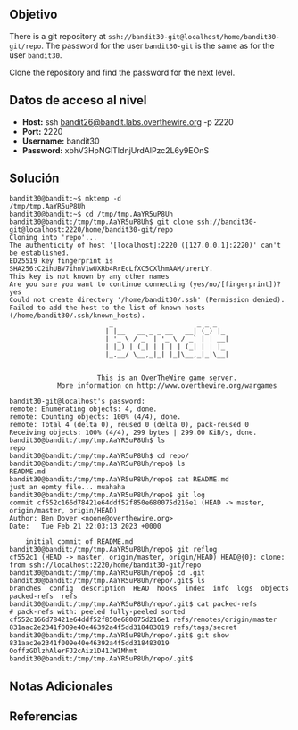 ## Objetivo
There is a git repository at `ssh://bandit30-git@localhost/home/bandit30-git/repo`. The password for the user `bandit30-git` is the same as for the user `bandit30`.

Clone the repository and find the password for the next level.
## Datos de acceso al nivel
- **Host:** ssh bandit26@bandit.labs.overthewire.org -p 2220
- **Port:** 2220 
- **Username:** bandit30
- **Password:** xbhV3HpNGlTIdnjUrdAlPzc2L6y9EOnS
## Solución
```shell
bandit30@bandit:~$ mktemp -d
/tmp/tmp.AaYR5uP8Uh
bandit30@bandit:~$ cd /tmp/tmp.AaYR5uP8Uh
bandit30@bandit:/tmp/tmp.AaYR5uP8Uh$ git clone ssh://bandit30-git@localhost:2220/home/bandit30-git/repo
Cloning into 'repo'...
The authenticity of host '[localhost]:2220 ([127.0.0.1]:2220)' can't be established.
ED25519 key fingerprint is SHA256:C2ihUBV7ihnV1wUXRb4RrEcLfXC5CXlhmAAM/urerLY.
This key is not known by any other names
Are you sure you want to continue connecting (yes/no/[fingerprint])? yes
Could not create directory '/home/bandit30/.ssh' (Permission denied).
Failed to add the host to the list of known hosts (/home/bandit30/.ssh/known_hosts).
                         _                     _ _ _
                        | |__   __ _ _ __   __| (_) |_
                        | '_ \ / _` | '_ \ / _` | | __|
                        | |_) | (_| | | | | (_| | | |_
                        |_.__/ \__,_|_| |_|\__,_|_|\__|


                      This is an OverTheWire game server.
            More information on http://www.overthewire.org/wargames

bandit30-git@localhost's password:
remote: Enumerating objects: 4, done.
remote: Counting objects: 100% (4/4), done.
remote: Total 4 (delta 0), reused 0 (delta 0), pack-reused 0
Receiving objects: 100% (4/4), 299 bytes | 299.00 KiB/s, done.
bandit30@bandit:/tmp/tmp.AaYR5uP8Uh$ ls
repo
bandit30@bandit:/tmp/tmp.AaYR5uP8Uh$ cd repo/
bandit30@bandit:/tmp/tmp.AaYR5uP8Uh/repo$ ls
README.md
bandit30@bandit:/tmp/tmp.AaYR5uP8Uh/repo$ cat README.md
just an epmty file... muahaha
bandit30@bandit:/tmp/tmp.AaYR5uP8Uh/repo$ git log
commit cf552c166d78421e64ddf52f850e680075d216e1 (HEAD -> master, origin/master, origin/HEAD)
Author: Ben Dover <noone@overthewire.org>
Date:   Tue Feb 21 22:03:13 2023 +0000

    initial commit of README.md
bandit30@bandit:/tmp/tmp.AaYR5uP8Uh/repo$ git reflog
cf552c1 (HEAD -> master, origin/master, origin/HEAD) HEAD@{0}: clone: from ssh://localhost:2220/home/bandit30-git/repo
bandit30@bandit:/tmp/tmp.AaYR5uP8Uh/repo$ cd .git
bandit30@bandit:/tmp/tmp.AaYR5uP8Uh/repo/.git$ ls
branches  config  description  HEAD  hooks  index  info  logs  objects  packed-refs  refs
bandit30@bandit:/tmp/tmp.AaYR5uP8Uh/repo/.git$ cat packed-refs
# pack-refs with: peeled fully-peeled sorted
cf552c166d78421e64ddf52f850e680075d216e1 refs/remotes/origin/master
831aac2e2341f009e40e46392a4f5dd318483019 refs/tags/secret
bandit30@bandit:/tmp/tmp.AaYR5uP8Uh/repo/.git$ git show 831aac2e2341f009e40e46392a4f5dd318483019
OoffzGDlzhAlerFJ2cAiz1D41JW1Mhmt
bandit30@bandit:/tmp/tmp.AaYR5uP8Uh/repo/.git$
```
## Notas Adicionales

## Referencias
